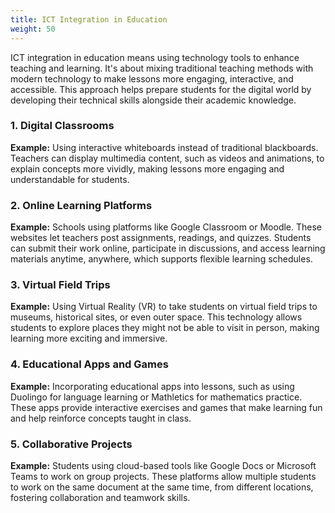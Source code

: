 ```yaml
---
title: ICT Integration in Education
weight: 50
---
```


ICT integration in education means using technology tools to enhance teaching and learning. It's about mixing traditional teaching methods with modern technology to make lessons more engaging, interactive, and accessible. This approach helps prepare students for the digital world by developing their technical skills alongside their academic knowledge.

### 1\. Digital Classrooms

**Example:** Using interactive whiteboards instead of traditional blackboards. Teachers can display multimedia content, such as videos and animations, to explain concepts more vividly, making lessons more engaging and understandable for students.

### 2\. Online Learning Platforms

**Example:** Schools using platforms like Google Classroom or Moodle. These websites let teachers post assignments, readings, and quizzes. Students can submit their work online, participate in discussions, and access learning materials anytime, anywhere, which supports flexible learning schedules.

### 3\. Virtual Field Trips

**Example:** Using Virtual Reality (VR) to take students on virtual field trips to museums, historical sites, or even outer space. This technology allows students to explore places they might not be able to visit in person, making learning more exciting and immersive.

### 4\. Educational Apps and Games

**Example:** Incorporating educational apps into lessons, such as using Duolingo for language learning or Mathletics for mathematics practice. These apps provide interactive exercises and games that make learning fun and help reinforce concepts taught in class.

### 5\. Collaborative Projects

**Example:** Students using cloud-based tools like Google Docs or Microsoft Teams to work on group projects. These platforms allow multiple students to work on the same document at the same time, from different locations, fostering collaboration and teamwork skills.
